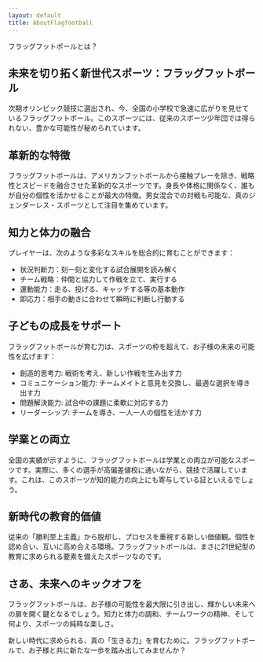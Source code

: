 ```yaml
---
layout: default
title: AboutFlagfootball
---
```



フラッグフットボールとは？


未来を切り拓く新世代スポーツ：フラッグフットボール
-----------------------------------------------------

次期オリンピック競技に選出され、今、全国の小学校で急速に広がりを見せているフラッグフットボール。このスポーツには、従来のスポーツ少年団では得られない、豊かな可能性が秘められています。


革新的な特徴
---------------

フラッグフットボールは、アメリカンフットボールから接触プレーを除き、戦略性とスピードを融合させた革新的なスポーツです。身長や体格に関係なく、誰もが自分の個性を活かせることが最大の特徴。男女混合での対戦も可能な、真のジェンダーレス・スポーツとして注目を集めています。


知力と体力の融合
------------------

プレイヤーは、次のような多彩なスキルを総合的に育むことができます：
* 状況判断力：刻一刻と変化する試合展開を読み解く
* チーム戦略：仲間と協力して作戦を立て、実行する
* 運動能力：走る、投げる、キャッチする等の基本動作
* 即応力：相手の動きに合わせて瞬時に判断し行動する

子どもの成長をサポート
-------------------------

フラッグフットボールが育む力は、スポーツの枠を超えて、お子様の未来の可能性を広げます：
* 創造的思考力: 戦術を考え、新しい作戦を生み出す力
* コミュニケーション能力: チームメイトと意見を交換し、最適な選択を導き出す力
* 問題解決能力: 試合中の課題に柔軟に対応する力
* リーダーシップ: チームを導き、一人一人の個性を活かす力

学業との両立
-------------------------

全国の実績が示すように、フラッグフットボールは学業との両立が可能なスポーツです。実際に、多くの選手が高偏差値校に通いながら、競技で活躍しています。これは、このスポーツが知的能力の向上にも寄与している証といえるでしょう。


新時代の教育的価値
---------------------

従来の「勝利至上主義」から脱却し、プロセスを重視する新しい価値観。個性を認め合い、互いに高め合える環境。フラッグフットボールは、まさに21世紀型の教育に求められる要素を備えたスポーツなのです。

さあ、未来へのキックオフを
----------------------------

フラッグフットボールは、お子様の可能性を最大限に引き出し、輝かしい未来への扉を開く鍵となるでしょう。知力と体力の調和、チームワークの精神、そして何より、スポーツの純粋な楽しさ。

新しい時代に求められる、真の「生きる力」を育むために。フラッグフットボールで、お子様と共に新たな一歩を踏み出してみませんか？

